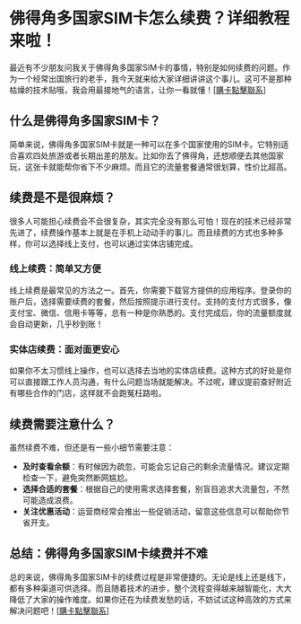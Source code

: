 # 佛得角多国家SIM卡怎么续费？详细教程来啦！

最近有不少朋友问我关于佛得角多国家SIM卡的事情，特别是如何续费的问题。作为一个经常出国旅行的老手，我今天就来给大家详细讲讲这个事儿。这可不是那种枯燥的技术贴哦，我会用最接地气的语言，让你一看就懂！[[購卡點擊聯系](https://t.me/s/esim1088)]

## 什么是佛得角多国家SIM卡？

简单来说，佛得角多国家SIM卡就是一种可以在多个国家使用的SIM卡。它特别适合喜欢四处旅游或者长期出差的朋友。比如你去了佛得角，还想顺便去其他国家玩，这张卡就能帮你省下不少麻烦。而且它的流量套餐通常很划算，性价比超高。

## 续费是不是很麻烦？

很多人可能担心续费会不会很复杂，其实完全没有那么可怕！现在的技术已经非常先进了，续费操作基本上就是在手机上动动手的事儿。而且续费的方式也多种多样，你可以选择线上支付，也可以通过实体店铺完成。

### 线上续费：简单又方便

线上续费是最常见的方法之一。首先，你需要下载官方提供的应用程序。登录你的账户后，选择需要续费的套餐，然后按照提示进行支付。支持的支付方式很多，像支付宝、微信、信用卡等等，总有一种是你熟悉的。支付完成后，你的流量额度就会自动更新，几乎秒到账！

### 实体店续费：面对面更安心

如果你不太习惯线上操作，也可以选择去当地的实体店续费。这种方式的好处是你可以直接跟工作人员沟通，有什么问题当场就能解决。不过呢，建议提前查好附近有哪些合作的门店，这样就不会跑冤枉路啦。

## 续费需要注意什么？

虽然续费不难，但还是有一些小细节需要注意：

- **及时查看余额**：有时候因为疏忽，可能会忘记自己的剩余流量情况。建议定期检查一下，避免突然断网尴尬。
- **选择合适的套餐**：根据自己的使用需求选择套餐，别盲目追求大流量包，不然可能造成浪费。
- **关注优惠活动**：运营商经常会推出一些促销活动，留意这些信息可以帮助你节省开支。

## 总结：佛得角多国家SIM卡续费并不难

总的来说，佛得角多国家SIM卡的续费过程是非常便捷的。无论是线上还是线下，都有多种渠道可供选择。而且随着技术的进步，整个流程变得越来越智能化，大大降低了大家的操作难度。如果你还在为续费发愁的话，不妨试试这种高效的方式来解决问题吧！[[購卡點擊聯系](https://t.me/s/esim1088)]